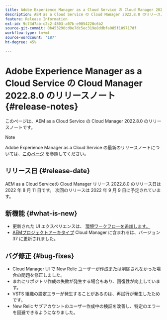 ```yaml
---
title: Adobe Experience Manager as a Cloud Service の Cloud Manager 2022.8.0 のリリースノート
description: AEM as a Cloud Service の Cloud Manager 2022.8.0 のリリースノートです。
feature: Release Information
exl-id: 9c73d7ab-c2c2-4803-a07b-e9054220c6b2
source-git-commit: 0b453290cd0e7dc5ec319e8ddbfa085f109717df
workflow-type: tm+mt
source-wordcount: '187'
ht-degree: 45%

---
```



# Adobe Experience Manager as a Cloud Service の Cloud Manager 2022.8.0 のリリースノート {#release-notes}

このページは、AEM as a Cloud Service の Cloud Manager 2022.8.0 のリリースノートです。

>[!NOTE]
>
>Adobe Experience Manager as a Cloud Service の最新のリリースノートについては、[このページ](/help/release-notes/release-notes-cloud/release-notes-current.md) を参照してください。

## リリース日 {#release-date}

AEM as a Cloud Serviceの Cloud Manager リリース 2022.8.0 のリリース日は 2022 年 8 月 11 日です。 次回のリリースは 2022 年 9 月 9 日に予定されています。

## 新機能 {#what-is-new}

* 更新された UI エクスペリエンスは、 [環境ワークフローを追加します。](/help/implementing/cloud-manager/manage-environments.md)
* [AEMプロジェクトアーキタイプ](https://experienceleague.adobe.com/docs/experience-manager-core-components/using/developing/archetype/overview.html?lang=ja) Cloud Manager に含まれるは、バージョン 37 に更新されました。

## バグ修正 {#bug-fixes}

* Cloud Manager UI で New Relic ユーザーが作成または削除されなかった場合の問題を修正しました。
* まれにリポジトリ作成の失敗が発生する場合もあり、回復性が向上しています。
* VSTS 組織の設定エラーが発生することがあるのは、再試行が発生したためです。
* New Relic サブアカウントのユーザー作成中の検証を改善し、特定のエラーを回避できるようになりました。
